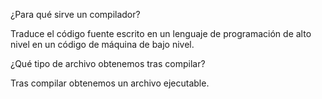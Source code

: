 ¿Para qué sirve un compilador?

Traduce el código fuente escrito en un lenguaje de programación de alto nivel en un código de máquina de bajo nivel.

¿Qué tipo de archivo obtenemos tras compilar?

Tras compilar obtenemos un archivo ejecutable.
